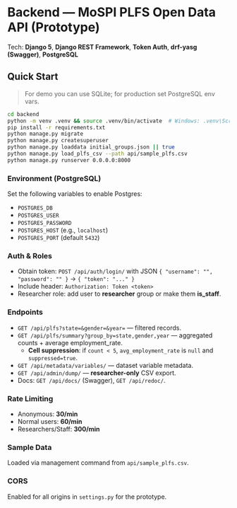 # Backend — MoSPI PLFS Open Data API (Prototype)

Tech: **Django 5**, **Django REST Framework**, **Token Auth**, **drf-yasg (Swagger)**, **PostgreSQL**

## Quick Start

> For demo you can use SQLite; for production set PostgreSQL env vars.

```bash
cd backend
python -m venv .venv && source .venv/bin/activate  # Windows: .venv\Scripts\activate
pip install -r requirements.txt
python manage.py migrate
python manage.py createsuperuser
python manage.py loaddata initial_groups.json || true
python manage.py load_plfs_csv --path api/sample_plfs.csv
python manage.py runserver 0.0.0.0:8000
```

### Environment (PostgreSQL)

Set the following variables to enable Postgres:

- `POSTGRES_DB`
- `POSTGRES_USER`
- `POSTGRES_PASSWORD`
- `POSTGRES_HOST` (e.g., `localhost`)
- `POSTGRES_PORT` (default `5432`)

### Auth & Roles

- Obtain token: `POST /api/auth/login/` with JSON `{ "username": "", "password": "" }` → `{ "token": "..." }`
- Include header: `Authorization: Token <token>`
- Researcher role: add user to **researcher** group or make them **is_staff**.

### Endpoints

- `GET /api/plfs?state=&gender=&year=` — filtered records.
- `GET /api/plfs/summary?group_by=state,gender,year` — aggregated counts + average employment_rate.
  - **Cell suppression**: if `count < 5`, `avg_employment_rate` is `null` and `suppressed=true`.
- `GET /api/metadata/variables/` — dataset variable metadata.
- `GET /api/admin/dump/` — **researcher-only** CSV export.
- Docs: `GET /api/docs/` (Swagger), `GET /api/redoc/`.

### Rate Limiting

- Anonymous: **30/min**
- Normal users: **60/min**
- Researchers/Staff: **300/min**

### Sample Data

Loaded via management command from `api/sample_plfs.csv`.

### CORS

Enabled for all origins in `settings.py` for the prototype.

